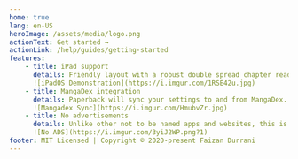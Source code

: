 ```yaml
---
home: true
lang: en-US
heroImage: /assets/media/logo.png
actionText: Get started →
actionLink: /help/guides/getting-started
features:
    - title: iPad support
      details: Friendly layout with a robust double spread chapter reader for iPad. (PadOS 13.4+)
	  ![iPadOS Demonstration](https://i.imgur.com/1RSE42u.jpg)
    - title: MangaDex integration
      details: Paperback will sync your settings to and from MangaDex.
	  ![Mangadex Sync](https://i.imgur.com/HmubvZr.jpg)
    - title: No advertisements
      details: Unlike other not to be named apps and websites, this is a fully ad-free experience.
	  ![No ADS](https://i.imgur.com/3yiJ2WP.png?1)
footer: MIT Licensed | Copyright © 2020-present Faizan Durrani
---
```

